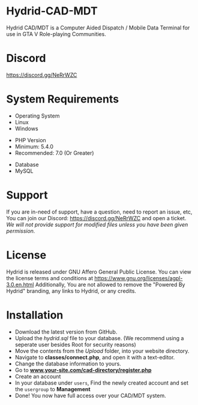 # Hydrid-CAD-MDT
Hydrid CAD/MDT is a Computer Aided Dispatch / Mobile Data Terminal for use in GTA V Role-playing Communities.

# Discord
https://discord.gg/NeRrWZC

# System Requirements
- Operating System
- Linux
- Windows
+ PHP Version
+ Minimum: 5.4.0
+ Recommended: 7.0 (Or Greater)
- Database
- MySQL

# Support
If you are in-need of support, have a question, need to report an issue, etc, You can join
our Discord: https://discord.gg/NeRrWZC and open a ticket.
*We will not provide support for modified files unless you have been given permission.*

# License
Hydrid is released under GNU Affero General Public License.
You can view the license terms and conditions at https://www.gnu.org/licenses/agpl-3.0.en.html
Additionally, You are not allowed to remove the "Powered By Hydrid" branding, any links to Hydrid,
or any credits. 

# Installation
- Download the latest version from GitHub.
- Upload the *hydrid.sql* file to your database. (We recommend using a seperate user besides Root for security reasons)
- Move the contents from the *Upload* folder, into your website directory.
- Navigate to **classes/connect.php**, and open it with a text-editor.
- Change the database information to yours.
- Go to **www.your-site.com/cad-directory/register.php**
- Create an account
- In your database under `users`, Find the newly created account and set the `usergroup` to **Management**
- Done! You now have full access over your CAD/MDT system.
